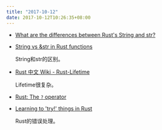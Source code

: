 ```yaml
---
title: "2017-10-12"
date: 2017-10-12T10:26:35+08:00
---
```


+ [What are the differences between Rust's String and str?](https://stackoverflow.com/questions/24158114/what-are-the-differences-between-rusts-string-and-str)
+ [String vs &str in Rust functions](http://hermanradtke.com/2015/05/03/string-vs-str-in-rust-functions.html)

    String和str的区别。

+ [Rust 中文 Wiki - Rust-Lifetime](https://wiki.rust-china.org/Rust-Lifetime)

    Lifetime很复杂。

+ [Rust: The `?` operator](https://m4rw3r.github.io/rust-questionmark-operator)
+ [Learning to 'try!' things in Rust](http://www.jonathanturner.org/2015/11/learning-to-try-things-in-rust.html)

    Rust的错误处理。

